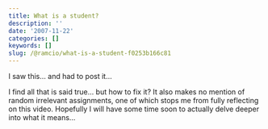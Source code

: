 ```yaml
---
title: What is a student?
description: ''
date: '2007-11-22'
categories: []
keywords: []
slug: /@ramcio/what-is-a-student-f0253b166c81
---
```


I saw this… and had to post it…

I find all that is said true… but how to fix it? It also makes no mention of random irrelevant assignments, one of which stops me from fully reflecting on this video. Hopefully I will have some time soon to actually delve deeper into what it means…
